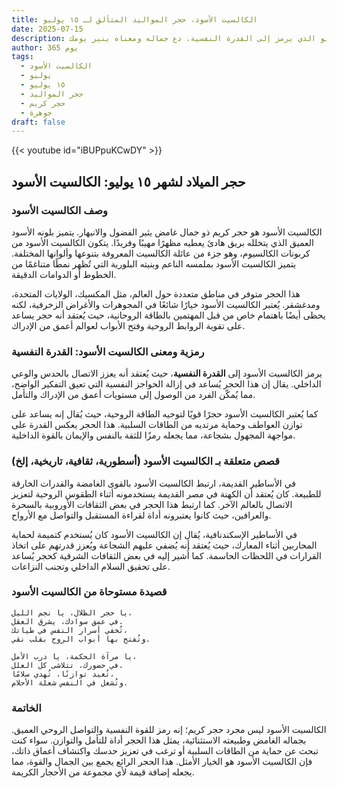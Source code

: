 ```yaml
---
title: الكالسيت الأسود، حجر المواليد المتألق لـ ١٥ يوليو
date: 2025-07-15
description: اشعر بأهمية الكالسيت الأسود، حجر المواليد لـ ١٥ يوليو الذي يرمز إلى القدرة النفسية. دع جماله ومعناه ينير يومك.
author: 365 يوم
tags:
  - الكالسيت الأسود
  - يوليو
  - ١٥ يوليو
  - حجر المواليد
  - حجر كريم
  - جوهرة
draft: false
---
```


{{< youtube id="iBUPpuKCwDY" >}}

## حجر الميلاد لشهر ١٥ يوليو: الكالسيت الأسود

### وصف الكالسيت الأسود

الكالسيت الأسود هو حجر كريم ذو جمال غامض يثير الفضول والانبهار. يتميز بلونه الأسود العميق الذي يتخلله بريق هادئ يعطيه مظهرًا مهيبًا وفريدًا. يتكون الكالسيت الأسود من كربونات الكالسيوم، وهو جزء من عائلة الكالسيت المعروفة بتنوعها وألوانها المختلفة. يتميز الكالسيت الأسود بملمسه الناعم وبنيته البلورية التي تُظهر نمطًا متناغمًا من الخطوط أو الدوامات الدقيقة.

هذا الحجر متوفر في مناطق متعددة حول العالم، مثل المكسيك، الولايات المتحدة، ومدغشقر. يُعتبر الكالسيت الأسود خيارًا شائعًا في المجوهرات والأغراض الزخرفية، لكنه يحظى أيضًا باهتمام خاص من قبل المهتمين بالطاقة الروحانية، حيث يُعتقد أنه حجر يساعد على تقوية الروابط الروحية وفتح الأبواب لعوالم أعمق من الإدراك.

### رمزية ومعنى الكالسيت الأسود: القدرة النفسية

يرمز الكالسيت الأسود إلى **القدرة النفسية**، حيث يُعتقد أنه يعزز الاتصال بالحدس والوعي الداخلي. يقال إن هذا الحجر يُساعد في إزالة الحواجز النفسية التي تعيق التفكير الواضح، مما يُمكّن الفرد من الوصول إلى مستويات أعمق من الإدراك والتأمل.

كما يُعتبر الكالسيت الأسود حجرًا قويًا لتوجيه الطاقة الروحية، حيث يُقال إنه يساعد على توازن العواطف وحماية مرتديه من الطاقات السلبية. هذا الحجر يعكس القدرة على مواجهة المجهول بشجاعة، مما يجعله رمزًا للثقة بالنفس والإيمان بالقوة الداخلية.

### قصص متعلقة بـ الكالسيت الأسود (أسطورية، ثقافية، تاريخية، إلخ)

في الأساطير القديمة، ارتبط الكالسيت الأسود بالقوى الغامضة والقدرات الخارقة للطبيعة. كان يُعتقد أن الكهنة في مصر القديمة يستخدمونه أثناء الطقوس الروحية لتعزيز الاتصال بالعالم الآخر. كما ارتبط هذا الحجر في بعض الثقافات الأوروبية بالسحرة والعرافين، حيث كانوا يعتبرونه أداة لقراءة المستقبل والتواصل مع الأرواح.

في الأساطير الإسكندنافية، يُقال إن الكالسيت الأسود كان يُستخدم كتميمة لحماية المحاربين أثناء المعارك، حيث يُعتقد أنه يُضفي عليهم الشجاعة ويُعزز قدرتهم على اتخاذ القرارات في اللحظات الحاسمة. كما أُشير إليه في بعض الثقافات الشرقية كحجر يُساعد على تحقيق السلام الداخلي وتجنب النزاعات.

### قصيدة مستوحاة من الكالسيت الأسود

```
يا حجر الظلال، يا نجم الليل،  
في عمق سوادك، يشرق العقل.  
تُخفي أسرار النفس في طياتك،  
وتُفتح بها أبواب الروح بقلب نقي.

يا مرآة الحكمة، يا درب الأمل،  
في حضورك، تتلاشى كل العلل.  
تُعيد توازنًا، تُهدي سلامًا،  
وتُشعل في النفس شعلة الأحلام.
```

### الخاتمة

الكالسيت الأسود ليس مجرد حجر كريم؛ إنه رمز للقوة النفسية والتواصل الروحي العميق. بجماله الغامض وطبيعته الاستثنائية، يمثل هذا الحجر أداة للتأمل والتوازن. سواء كنت تبحث عن حماية من الطاقات السلبية أو ترغب في تعزيز حدسك واكتشاف أعماق ذاتك، فإن الكالسيت الأسود هو الخيار الأمثل. هذا الحجر الرائع يجمع بين الجمال والقوة، مما يجعله إضافة قيمة لأي مجموعة من الأحجار الكريمة.